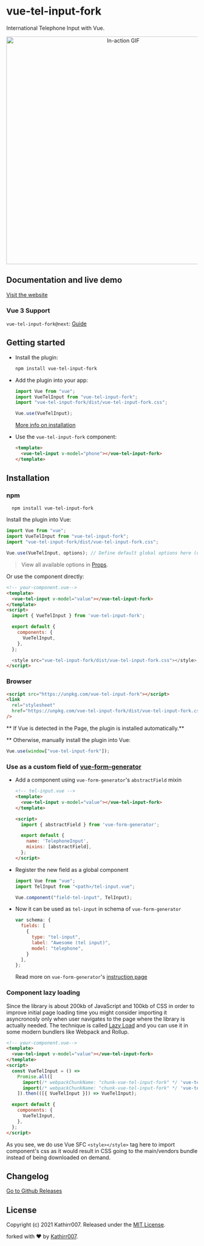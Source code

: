 # vue-tel-input-fork

International Telephone Input with Vue.

<p align="center">
<img width="600px" alt="In-action GIF" src="https://thumbs.gfycat.com/EducatedPoliteBluefintuna-size_restricted.gif"/>
</p>

## Documentation and live demo

[Visit the website](https://kathirr007.github.io/vue-tel-input-fork/)

### Vue 3 Support

`vue-tel-input-fork@next`: [Guide](https://kathirr007.github.io/vue-tel-input-fork/documentation/next.html)

## Getting started

- Install the plugin:

  ```sh
  npm install vue-tel-input-fork
  ```

- Add the plugin into your app:

  ```javascript
  import Vue from "vue";
  import VueTelInput from "vue-tel-input-fork";
  import "vue-tel-input-fork/dist/vue-tel-input-fork.css";

  Vue.use(VueTelInput);
  ```

  [More info on installation](#installation)

- Use the `vue-tel-input-fork` component:

  ```html
  <template>
    <vue-tel-input v-model="phone"></vue-tel-input-fork>
  </template>
  ```

## Installation

### npm

```bash
  npm install vue-tel-input-fork
```

Install the plugin into Vue:

```javascript
import Vue from "vue";
import VueTelInput from "vue-tel-input-fork";
import "vue-tel-input-fork/dist/vue-tel-input-fork.css";

Vue.use(VueTelInput, options); // Define default global options here (optional)
```

> View all available options in [Props](https://kathirr007.github.io/vue-tel-input-fork/documentation/props.html).

Or use the component directly:

```html
<!-- your-component.vue-->
<template>
  <vue-tel-input v-model="value"></vue-tel-input-fork>
</template>
<script>
  import { VueTelInput } from 'vue-tel-input-fork';

  export default {
    components: {
      VueTelInput,
    },
  };

  <style src="vue-tel-input-fork/dist/vue-tel-input-fork.css"></style>;
</script>
```

### Browser

```html
<script src="https://unpkg.com/vue-tel-input-fork"></script>
<link
  rel="stylesheet"
  href="https://unpkg.com/vue-tel-input-fork/dist/vue-tel-input-fork.css"
/>
```

** If Vue is detected in the Page, the plugin is installed automatically.**

\*\* Otherwise, manually install the plugin into Vue:

```js
Vue.use(window["vue-tel-input-fork"]);
```

### Use as a custom field of [vue-form-generator](https://github.com/vue-generators/vue-form-generator)

- Add a component using `vue-form-generator`'s `abstractField` mixin

  ```html
  <!-- tel-input.vue -->
  <template>
    <vue-tel-input v-model="value"></vue-tel-input-fork>
  </template>

  <script>
    import { abstractField } from 'vue-form-generator';

    export default {
      name: 'TelephoneInput',
      mixins: [abstractField],
    };
  </script>
  ```

- Register the new field as a global component

  ```js
  import Vue from "vue";
  import TelInput from "<path>/tel-input.vue";

  Vue.component("field-tel-input", TelInput);
  ```

- Now it can be used as `tel-input` in schema of `vue-form-generator`

  ```js
  var schema: {
    fields: [
      {
        type: "tel-input",
        label: "Awesome (tel input)",
        model: "telephone",
      }
    ],
  };
  ```

  Read more on `vue-form-generator`'s [instruction page](https://icebob.gitbooks.io/vueformgenerator/content/fields/custom_fields.html)

### Component lazy loading

Since the library is about 200kb of JavaScript and 100kb of CSS in order to improve initial page loading time you might consider importing it asyncronosly only when user navigates to the page where the library is actually needed. The technique is called [Lazy Load](https://webpack.js.org/guides/lazy-loading/) and you can use it in some modern bundlers like Webpack and Rollup.

```html
<!-- your-component.vue-->
<template>
  <vue-tel-input v-model="value"></vue-tel-input-fork>
</template>
<script>
  const VueTelInput = () =>
    Promise.all([
      import(/* webpackChunkName: "chunk-vue-tel-input-fork" */ 'vue-tel-input-fork'),
      import(/* webpackChunkName: "chunk-vue-tel-input-fork" */ 'vue-tel-input-fork/dist/vue-tel-input-fork.css'),
    ]).then(([{ VueTelInput }]) => VueTelInput);

  export default {
    components: {
      VueTelInput,
    },
  };
</script>
```

As you see, we do use Vue SFC `<style></style>` tag here to import component's css as it would result in CSS going to the main/vendors bundle instead of being downloaded on demand.

## Changelog

[Go to Github Releases](https://github.com/kathirr007/vue-tel-input-fork/releases)

## License

Copyright (c) 2021 Kathirr007.
Released under the [MIT License](https://github.com/kathirr007/vue-tel-input-fork/blob/master/LICENSE).

forked with &#x2764; by [Kathirr007](https://github.com/kathirr007).
